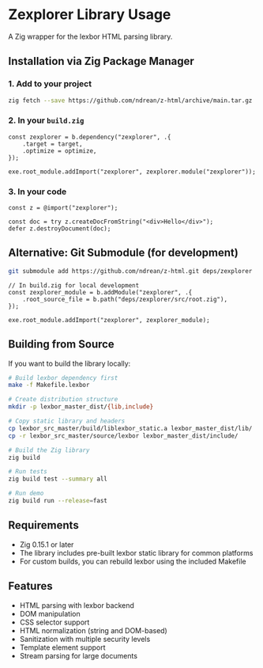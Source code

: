 # Zexplorer Library Usage

A Zig wrapper for the lexbor HTML parsing library.

## Installation via Zig Package Manager

### 1. Add to your project

```bash
zig fetch --save https://github.com/ndrean/z-html/archive/main.tar.gz
```

### 2. In your `build.zig`

```zig
const zexplorer = b.dependency("zexplorer", .{
    .target = target,
    .optimize = optimize,
});

exe.root_module.addImport("zexplorer", zexplorer.module("zexplorer"));
```

### 3. In your code

```zig
const z = @import("zexplorer");

const doc = try z.createDocFromString("<div>Hello</div>");
defer z.destroyDocument(doc);
```

## Alternative: Git Submodule (for development)

```bash
git submodule add https://github.com/ndrean/z-html.git deps/zexplorer
```

```zig
// In build.zig for local development
const zexplorer_module = b.addModule("zexplorer", .{
    .root_source_file = b.path("deps/zexplorer/src/root.zig"),
});

exe.root_module.addImport("zexplorer", zexplorer_module);
```

## Building from Source

If you want to build the library locally:

```bash
# Build lexbor dependency first
make -f Makefile.lexbor

# Create distribution structure
mkdir -p lexbor_master_dist/{lib,include}

# Copy static library and headers
cp lexbor_src_master/build/liblexbor_static.a lexbor_master_dist/lib/
cp -r lexbor_src_master/source/lexbor lexbor_master_dist/include/

# Build the Zig library
zig build

# Run tests
zig build test --summary all

# Run demo
zig build run --release=fast
```

## Requirements

- Zig 0.15.1 or later
- The library includes pre-built lexbor static library for common platforms
- For custom builds, you can rebuild lexbor using the included Makefile

## Features

- HTML parsing with lexbor backend
- DOM manipulation
- CSS selector support
- HTML normalization (string and DOM-based)
- Sanitization with multiple security levels
- Template element support
- Stream parsing for large documents
